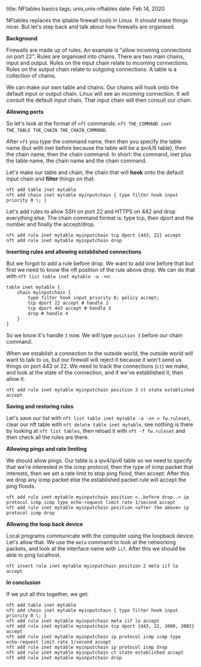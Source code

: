 title: NFtables basics
tags: unix,unix-nftables
date: Feb 14, 2020

NFtables replaces the iptable firewall tools in Linux. It should make things nicer. But let's step back and talk about how firewalls are organised.

**Background**

Firewalls are made up of rules. An example is "allow incoming connections on port 22". Rules are organised into chains. There are two main chains, input and output. Rules on the input chain relate to incoming connections. Rules on the output chain relate to outgoing connections. A table is a collection of chains.

We can make our own table and chains. Our chains will hook onto the default input or output chain. Linux will see an incoming connection. It will consult the default input chain. That input chain will then consult our chain. 

**Allowing ports**

So let's look at the format of `nft` commands: `nft THE_COMMAND inet THE_TABLE THE_CHAIN THE_CHAIN_COMMAND`. 

After `nft` you type the command name, then then you specify the table name (but with inet before because the table will be a ipv4/6 table), then the chain name, then the chain command. In short: the command, inet plus the table name, the chain name and the chain command. 

Let's make our table and chain, the chain that will **hook** onto the default input chain and **filter** things on that.

```
nft add table inet mytable
nft add chain inet mytable myinputchain { type filter hook input priority 0 \; }
```

Let's add rules to allow SSH on port 22 and HTTPS on 442 and drop everything else. The chain command format is: type tcp, then dport and the number and finally the accept/drop.

```
nft add rule inet mytable myinputchain tcp dport {443, 22} accept
nft add rule inet mytable myinputchain drop
```

**Inserting rules and allowing established connections**

But we forgot to add a rule before drop. We want to add one before that but first we need to know the nft position of the rule above drop. We can do that with `nft list table inet mytable -a -nn`:

```
table inet mytable {
	chain myinputchain {
		type filter hook input priority 0; policy accept;
		tcp dport 22 accept # handle 2
		tcp dport 443 accept # handle 3
		drop # handle 4
	}
}
```

So we know it's handle `3` now. We will type `position 3` before our chain command.

When we establish a connection to the outside world, the outside world will want to talk to us, but our firewall will reject it because it won't send us things on port 443 or 22. We need to track the connections (`ct`) we make, and look at the state of the connection, and if we've established it, then allow it.

```
nft add rule inet mytable myinputchain position 3 ct state established accept
```

**Saving and restoring rules**

Let's save our list with `nft list table inet mytable -a -nn > fw.ruleset`, clear our nft table with `nft delete table inet mytable`, see nothing is there by looking at `nft list tables`, then reload it with `nft -f fw.ruleset` and then check all the rules are there.

**Allowing pings and rate limiting**

We should allow pings. Our table is a ipv4/ipv6 table so we need to specify that we're interested in the icmp protocol, then the type of icmp packet that interests, then we set a rate limit to stop ping flood, then accept. After this we drop any icmp packet else the established packet rule will accept the ping floods.

```
nft add rule inet mytable myinputchain position <..before drop..> ip protocol icmp icmp type echo-request limit rate 1/second accept
nft add rule inet mytable myinputchain position <after the above> ip protocol icmp drop
```

**Allowing the loop back device**

Local programs communicate with the computer using the loopback device. Let's allow that. We use the `meta` command to look at the networking packets, and look at the interface name with `iif`. After this we should be able to ping localhost.

```
nft insert rule inet mytable myinputchain position 2 meta iif lo accept
```

**In conclusion**

If we put all this together, we get:

```
nft add table inet mytable
nft add chain inet mytable myinputchain { type filter hook input priority 0 \; }
nft add rule inet mytable myinputchain meta iif lo accept
nft add rule inet mytable myinputchain tcp dport {443, 22, 3000, 3002} accept
nft add rule inet mytable myinputchain ip protocol icmp icmp type echo-request limit rate 1/second accept
nft add rule inet mytable myinputchain ip protocol icmp drop
nft add rule inet mytable myinputchain ct state established accept
nft add rule inet mytable myinputchain drop
```
